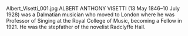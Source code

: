 Albert_Visetti_001.jpg ALBERT ANTHONY VISETTI (13 May 1846–10 July 1928) was a Dalmatian musician who moved to London where he was Professor of Singing at the Royal College of Music, becoming a Fellow in 1921. He was the stepfather of the novelist Radclyffe Hall.
